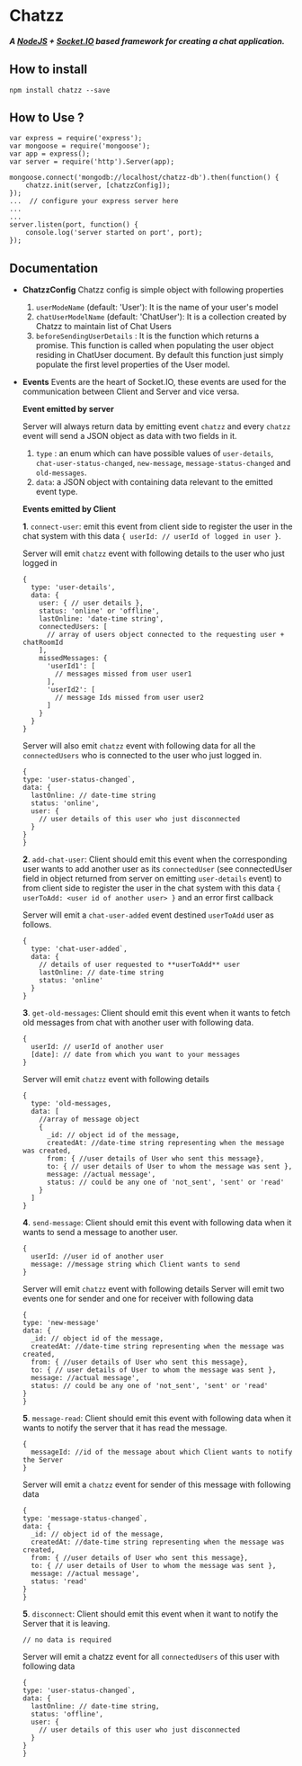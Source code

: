 # Chatzz
##### A [NodeJS](https://nodejs.org/en/) + [Socket.IO](https://socket.io/) based framework for creating a  chat application.

## How to install
```
npm install chatzz --save
```

## How to Use ?
```
var express = require('express');
var mongoose = require('mongoose');
var app = express();
var server = require('http').Server(app);

mongoose.connect('mongodb://localhost/chatzz-db').then(function() {
    chatzz.init(server, [chatzzConfig]);
});
...  // configure your express server here
...   
...
server.listen(port, function() {
    console.log('server started on port', port);
});
```

## Documentation
* **ChatzzConfig**
  Chatzz config is simple object with following properties
    1. `userModeName` (default: 'User'): It is the name of your user's model
    2. `chatUserModelName` (default: 'ChatUser'): It is a collection created by Chatzz to maintain list of Chat Users
    3. `beforeSendingUserDetails` : It is the function which returns a promise. This function is called when populating the user object residing in ChatUser document. By default this function just simply populate the first level properties  of the User model.

* **Events**
    Events are the heart of Socket.IO, these events are used for the communication between Client and Server and vice versa.
    
    **Event emitted by server**
    
    Server will always return data by emitting event `chatzz` and every `chatzz` event will send a JSON object as data with two fields in it.
	
    1. `type` : an enum which can have possible values of `user-details`, `chat-user-status-changed`, `new-message`, `message-status-changed` and  `old-messages`.
    2. `data`: a JSON object with containing data relevant to the emitted event type.

    **Events emitted by Client**

    **1**. `connect-user`: emit this event from client side to register the user in the chat system with this data `{ userId: // userId of logged in user }`.
    
    Server will emit `chatzz` event with following details to the user who just logged in
  ```
  {
    type: 'user-details',
    data: {
      user: { // user details },
      status: 'online' or 'offline',
      lastOnline: 'date-time string',
      connectedUsers: [
        // array of users object connected to the requesting user + chatRoomId
      ],
      missedMessages: {
        'userId1': [
          // messages missed from user user1
        ],
        'userId2': [
          // message Ids missed from user user2
        ]
      }
    }
  }
  ```
   
	Server will also emit `chatzz` event with following data for all the `connectedUsers` who is connected to the user who just logged in.
	```
  {
    type: 'user-status-changed`,
    data: {
      lastOnline: // date-time string
      status: 'online',
      user: {
        // user details of this user who just disconnected
      }
    } 
  }
  ```
  
	**2**. `add-chat-user`: Client should emit this event when the corresponding user wants to add another user as its `connectedUser` (see connectedUser field in object returned from server on emitting `user-details` event) to from client side to register the user in the chat system with this data `{ userToAdd: <user id of another user> }` and an error first callback
    
  Server will emit a `chat-user-added` event destined `userToAdd` user as follows.
  ```
  {
    type: 'chat-user-added`,
    data: {
      // details of user requested to **userToAdd** user
      lastOnline: // date-time string
      status: 'online'
    } 
  }
  ```

	**3**. `get-old-messages`: Client should emit this event when it wants to fetch old messages from chat with another user with following data.
  ```
  { 
    userId: // userId of another user
    [date]: // date from which you want to your messages
  } 
  ```
  Server will emit `chatzz` event with following details
  ```
  {
    type: 'old-messages,
    data: [
      //array of message object
      {
        _id: // object id of the message,
        createdAt: //date-time string representing when the message was created,
        from: { //user details of User who sent this message},
        to: { // user details of User to whom the message was sent },
        message: //actual message',
        status: // could be any one of 'not_sent', 'sent' or 'read'
      }
    ]
  } 
  ```
  
	**4**. `send-message`: Client should emit this event with following data when it wants to send a message to another user.
  ```
  { 
    userId: //user id of another user
    message: //message string which Client wants to send
  } 
  ```
  Server will emit `chatzz` event with following details
  Server will emit two events one for sender and one for receiver with following data
	```
  {
    type: 'new-message'
    data: {
      _id: // object id of the message,
      createdAt: //date-time string representing when the message was created,
      from: { //user details of User who sent this message},
      to: { // user details of User to whom the message was sent },
      message: //actual message',
      status: // could be any one of 'not_sent', 'sent' or 'read'
    } 
  }
  ```  
  
	**5**. `message-read`: Client should emit this event with following data when it wants to notify the server that it has read the message.
  ```
  { 
    messageId: //id of the message about which Client wants to notify the Server
  } 
  ```
	Server will emit a `chatzz` event for sender of this message with following data
	```
  {
    type: 'message-status-changed`,
    data: {
      _id: // object id of the message,
      createdAt: //date-time string representing when the message was created,
      from: { //user details of User who sent this message},
      to: { // user details of User to whom the message was sent },
      message: //actual message',
      status: 'read'
    } 
  }
  ```  
	**5**. `disconnect`: Client should emit this event when it want to notify the Server that it is leaving.
  ```
  // no data is required 
  ```
	Server will emit a chatzz event for all `connectedUsers` of this user with following data
	```
  {
    type: 'user-status-changed`,
    data: {
      lastOnline: // date-time string,
      status: 'offline',
      user: {
        // user details of this user who just disconnected
      }
    } 
  }
  ```  
